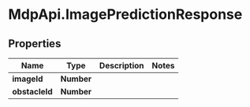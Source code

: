 # MdpApi.ImagePredictionResponse

## Properties

Name | Type | Description | Notes
------------ | ------------- | ------------- | -------------
**imageId** | **Number** |  | 
**obstacleId** | **Number** |  | 


